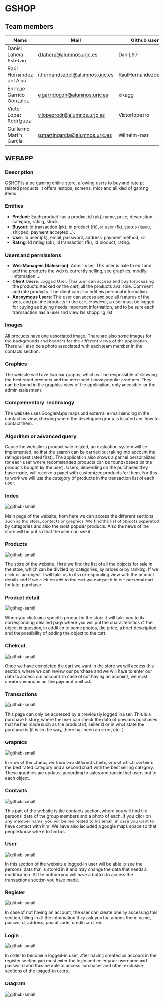 # GSHOP

## Team members

| Name | Mail | Github user|
|--------|--------|------------|
|Daniel Lahera Esteban| d.lahera@alumnos.urjc.es | DaniL97 |
|Raúl Hernández del Amo| r.hernandezdel@alumnos.urjc.es | RaulHernandezdelAmo |
|Enrique Garrido Gónzalez | e.garridogon@alumnos.urjc.es | kikegg |
|Víctor López Rodríguez | v.lopezrodr@alumnos.urjc.es | Victorlopezro |
|Guillermo Martín García | g.martingarcia@alumnos.urjc.es | Wilhelm-mar |

## WEBAPP

### Description

GSHOP is a pc gaming online store, allowing users to buy and rate pc related products. It offers laptops, screens, mice and all kind of gaming items.

### Entities

* **Product**: Each product has a product id (pk), name, price, description, category, rating, stock.
* **Buyout**: Id transaction (pk), id product (fk), id user (fk), status (issue, shipped, payment accepted...).
* **User**: Id user (pk), email, password, address, payment method, rol.
* **Rating**: Id rating (pk), id transaction (fk), id product, rating.

### Users and permissions

* **Web Managers (Salesman)**: Admin user. This user is able to edit and add the products the web is currently selling, see graphics, modify information ...
* **Client Users**: Logged User. This user can access and buy (processing the products stacked on the cart) all the products available. Comment and rate products. The client can also edit his personal information.  
* **Anonymous Users**: This user can access and see all features of the web, and put the products in the cart. However, a user must be logged for buying as buying needs important information, and to be sure each transsaction has a user and view his shopping list.  

### Images

All products have one associated image. There are also some images for the backgrounds and headers for the different views of the application. There will also be a photo associated with each team member in the contacts section.

### Graphics

The website will have two bar graphs, which will be responsible of showing the best rated products and the most sold / most popular products. They can be found in the graphics view of the application, only accesible for the admin (salesman). 

### Complementary Technology

The website uses GoogleMaps maps and external e-mail sending in the contact us view, showing where the developper group is located and how to contact them.

### Algorithm or advanced query

Cause the website is product sale related, an evaluation system will be implemented, so that the search can be carried out taking into account the ratings (best rated first). The application also shows a pannel personalized for each user where recommended products can be found (based on the products bought by the user).
Users, depending on the purchases they have made, will receive a panel with customized products for them.
For this to work we will use the category of products in the transaction list of each user.

### Index
![github-small](https://github.com/CodeURJC-DAW-2019-20/webapp14/blob/develop/imagereadme/Index.png)

Main page of the website, from here we can access the different sections such as the store, contacts or graphics. We find the list of objects separated by categories and also the most popular products. Also the news of the store will be put so that the user can see it.


### Products
![github-small](https://github.com/CodeURJC-DAW-2019-20/webapp14/blob/develop/imagereadme/Products.png)

The store of the website. Here we find the list of all the objects for sale in the store, which can be divided by categories, by prices or by ranking. If we click on an object it will take us to its corresponding view with the product details and if we click on add to the cart we can put it in our personal cart for later purchase.

### Product detail
![githug-samll](https://github.com/CodeURJC-DAW-2019-20/webapp14/blob/develop/imagereadme/Singleproduct.png)

When you click on a specific product in the store it will take you to its corresponding detailed page where you will put the characteristics of the object in question, in addition to some photos, the price, a brief description, and the possibility of adding the object to the cart.

### Chekout
![github-small](https://github.com/CodeURJC-DAW-2019-20/webapp14/blob/develop/imagereadme/Checkout.png)

Once we have completed the cart we want in the store we will access this section, where we can review our purchase and we will have to enter our data to access our account. In case of not having an account, we must create one and enter the payment method.

### Transactions
![github-small](https://github.com/CodeURJC-DAW-2019-20/webapp14/blob/develop/imagereadme/transactions.png)

This page can only be accessed by a previously logged in user. This is a purchase history, where the user can check the data of previous purchases that he has made such as the product id, seller id or in what state the purchase is (it is on the way, there has been an error, etc. )

### Graphics
![github-small](https://github.com/CodeURJC-DAW-2019-20/webapp14/blob/develop/imagereadme/Graphics.png)

In view of the charts, we have two different charts, one of which contains the best rated category and a second chart with the best selling category. These graphics are updated according to sales and rankin that users put to each object.

### Contacts
![github-small](https://github.com/CodeURJC-DAW-2019-20/webapp14/blob/develop/imagereadme/contact.png)

This part of the website is the contacts section, where you will find the personal data of the group members and a photo of each. If you click on any member name, you will be redirected to his email, in case you want to have contact with him. We have also included a google maps space so that people know where to find us.

### User
![github-small](https://github.com/CodeURJC-DAW-2019-20/webapp14/blob/develop/imagereadme/user.png)

In this section of the website a logged-in user will be able to see the personal data that is stored in it and may change the data that needs a modification. At the bottom you will have a button to access the transactions section you have made.

### Register
![github-small](https://github.com/CodeURJC-DAW-2019-20/webapp14/blob/develop/imagereadme/Register.png)

In case of not having an account, the user can create one by accessing this section, filling in all the information they ask you for, among them: name, password, address, postal code, credit card, etc.

### Login
![github-small](https://github.com/CodeURJC-DAW-2019-20/webapp14/blob/develop/imagereadme/Login.png)

In order to become a logged-in user, after having created an account in the register section you must enter the login and enter your username and password and thus be able to access purchases and other exclusive sections of the logged-in users.

### Diagram
![github-small](https://github.com/CodeURJC-DAW-2019-20/webapp14/blob/develop/imagereadme/Diagrama.png)
